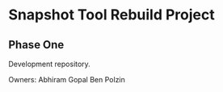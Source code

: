 # Snapshot Tool Rebuild Project #
## Phase One ##

Development repository.

Owners:
Abhiram Gopal
Ben Polzin